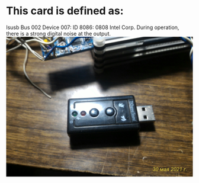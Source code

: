 # This card is defined as:
lsusb
Bus 002 Device 007: ID 8086: 0808 Intel Corp.
During operation, there is a strong digital noise at the output. 
![](https://github.com/qsoMaster/sound_card/blob/main/P_20210530_120630_1_p.jpg)
